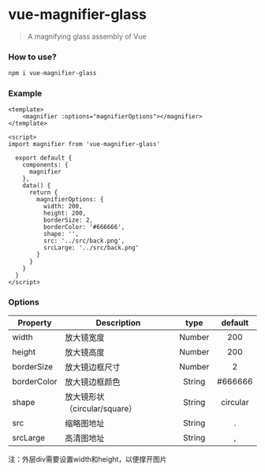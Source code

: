 # vue-magnifier-glass

>A magnifying glass assembly of Vue

### How to use?
```bash
npm i vue-magnifier-glass
```

### Example

```vue
<template>
    <magnifier :options="magnifierOptions"></magnifier>
</template>

<script>
import magnifier from 'vue-magnifier-glass'

  export default {
    components: {
      magnifier
    },
    data() {
      return {
        magnifierOptions: {
          width: 200,
          height: 200,
          borderSize: 2,
          borderColor: '#666666',
          shape: '',
          src: '../src/back.png',
          srcLarge: '../src/back.png'
        }
      }
    }
  }
</script>
```

### Options
|    Property    |    Description   |   type   |	default	|
| -----------------  | ---------------- | :--------: | :----------: |
| width       | 放大镜宽度 |Number| 200 |
| height         | 放大镜高度 |Number | 200 |
| borderSize  | 放大镜边框尺寸 | Number | 2 |
| borderColor     | 放大镜边框颜色 | String | #666666 |
| shape     | 放大镜形状（circular/square） | String | circular |
| src     | 缩略图地址 | String | . |
| srcLarge     | 高清图地址 | String | , |

注：外层div需要设置width和height，以便撑开图片
